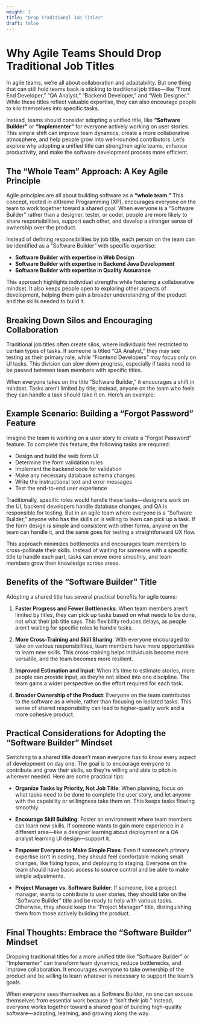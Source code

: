 ```yaml
---
weight: 1
title: "Drop Traditional Job Titles"
draft: false
---
```


# Why Agile Teams Should Drop Traditional Job Titles

In agile teams, we’re all about collaboration and adaptability. But one thing that can still hold teams back is sticking to traditional job titles—like “Front End Developer,” “QA Analyst,” “Backend Developer,” and “Web Designer.” While these titles reflect valuable expertise, they can also encourage people to silo themselves into specific tasks.

Instead, teams should consider adopting a unified title, like **“Software Builder”** or **“Implementer”** for everyone actively working on user stories. This simple shift can improve team dynamics, create a more collaborative atmosphere, and help people grow into well-rounded contributors. Let’s explore why adopting a unified title can strengthen agile teams, enhance productivity, and make the software development process more efficient.

## The “Whole Team” Approach: A Key Agile Principle

Agile principles are all about building software as a **“whole team.”** This concept, rooted in eXtreme Programming (XP), encourages everyone on the team to work together toward a shared goal. When everyone is a “Software Builder” rather than a designer, tester, or coder, people are more likely to share responsibilities, support each other, and develop a stronger sense of ownership over the product.

Instead of defining responsibilities by job title, each person on the team can be identified as a “Software Builder” with specific expertise:
- **Software Builder with expertise in Web Design**
- **Software Builder with expertise in Backend Java Development**
- **Software Builder with expertise in Quality Assurance**

This approach highlights individual strengths while fostering a collaborative mindset. It also keeps people open to exploring other aspects of development, helping them gain a broader understanding of the product and the skills needed to build it.

## Breaking Down Silos and Encouraging Collaboration

Traditional job titles often create silos, where individuals feel restricted to certain types of tasks. If someone is titled “QA Analyst,” they may see testing as their primary role, while “Frontend Developers” may focus only on UI tasks. This division can slow down progress, especially if tasks need to be passed between team members with specific titles.

When everyone takes on the title “Software Builder,” it encourages a shift in mindset. Tasks aren’t limited by title; instead, anyone on the team who feels they can handle a task should take it on. Here’s an example:

## Example Scenario: Building a “Forgot Password” Feature

Imagine the team is working on a user story to create a “Forgot Password” feature. To complete this feature, the following tasks are required:
- Design and build the web form UI
- Determine the form validation rules
- Implement the backend code for validation
- Make any necessary database schema changes
- Write the instructional text and error messages
- Test the end-to-end user experience

Traditionally, specific roles would handle these tasks—designers work on the UI, backend developers handle database changes, and QA is responsible for testing. But in an agile team where everyone is a “Software Builder,” anyone who has the skills or is willing to learn can pick up a task. If the form design is simple and consistent with other forms, anyone on the team can handle it, and the same goes for testing a straightforward UX flow.

This approach minimizes bottlenecks and encourages team members to cross-pollinate their skills. Instead of waiting for someone with a specific title to handle each part, tasks can move more smoothly, and team members grow their knowledge across areas.

## Benefits of the “Software Builder” Title

Adopting a shared title has several practical benefits for agile teams:

1. **Faster Progress and Fewer Bottlenecks**: When team members aren’t limited by titles, they can pick up tasks based on what needs to be done, not what their job title says. This flexibility reduces delays, as people aren’t waiting for specific roles to handle tasks.

2. **More Cross-Training and Skill Sharing**: With everyone encouraged to take on various responsibilities, team members have more opportunities to learn new skills. This cross-training helps individuals become more versatile, and the team becomes more resilient.

3. **Improved Estimation and Input**: When it’s time to estimate stories, more people can provide input, as they’re not siloed into one discipline. The team gains a wider perspective on the effort required for each task.

4. **Broader Ownership of the Product**: Everyone on the team contributes to the software as a whole, rather than focusing on isolated tasks. This sense of shared responsibility can lead to higher-quality work and a more cohesive product.

## Practical Considerations for Adopting the “Software Builder” Mindset

Switching to a shared title doesn’t mean everyone has to know every aspect of development on day one. The goal is to encourage everyone to contribute and grow their skills, so they’re willing and able to pitch in wherever needed. Here are some practical tips:

- **Organize Tasks by Priority, Not Job Title**: When planning, focus on what tasks need to be done to complete the user story, and let anyone with the capability or willingness take them on. This keeps tasks flowing smoothly.

- **Encourage Skill Building**: Foster an environment where team members can learn new skills. If someone wants to gain more experience in a different area—like a designer learning about deployment or a QA analyst learning UI design—support it.

- **Empower Everyone to Make Simple Fixes**: Even if someone’s primary expertise isn’t in coding, they should feel comfortable making small changes, like fixing typos, and deploying to staging. Everyone on the team should have basic access to source control and be able to make simple adjustments.

- **Project Manager vs. Software Builder**: If someone, like a project manager, wants to contribute to user stories, they should take on the “Software Builder” title and be ready to help with various tasks. Otherwise, they should keep the “Project Manager” title, distinguishing them from those actively building the product.

## Final Thoughts: Embrace the “Software Builder” Mindset

Dropping traditional titles for a more unified title like “Software Builder” or “Implementer” can transform team dynamics, reduce bottlenecks, and improve collaboration. It encourages everyone to take ownership of the product and be willing to learn whatever is necessary to support the team’s goals.

When everyone sees themselves as a Software Builder, no one can excuse themselves from essential work because it “isn’t their job.” Instead, everyone works together toward a shared goal of building high-quality software—adapting, learning, and growing along the way.

